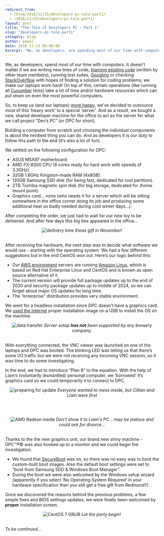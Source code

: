 ```yaml
---
redirect_from:
  - /blog/2016/11/25/developers-pc-tale-part1/
  - /2016/11/25/developers-pc-tale-part1/
layout: post
title: "The Tale of Developers PC - Part 1"
slug: "developers-pc-tale-part1"
category: blog
author: pawel
date: 2016-11-25 09:00:00
excerpt: "We, as developers, are spending most of our time with computers..."
---
```


We, as developers, spend most of our time with computers. It doesn’t matter if
we are writing new lines of code, [blaming existing code][1] (written by other
team members), running test suites, [Googling][2] or checking [StackOverflow][3]
with hopes of finding a solution for coding problems; we make our laptops work
hard! On top of this, certain operations (like running all [Cucumber][4] tests)
take a lot of time and/or hardware resources which can put strain on even
the most powerful computers.

So, to keep us (and our laptops) [more happy][5], we’ve decided to outsource
most of this ‘heavy work’ to a special ‘server’. And as a result, we bought a
new, shared developer machine for the office to act as the server for what we
call project “Dev’s PC” (or DPC for short).

Building a computer from scratch and choosing the individual components is
about the nerdiest thing you can do. And as developers it is our duty to
follow this path to the end (it’s also a lot of fun).

We settled on the following configuration for DPC:

* ASUS M5A97 motherboard.
* AMD FX-8300 CPU (8 cores ready for hard work with speeds of 3.3GHz).
* 32GB 1.6GHz Kingston-made RAM (4x8GB).
* 120GB Samsung SSD disk (for being fast, dedicated for root partition).
* 2TB Toshiba magnetic spin disk (for big storage, dedicated for /home mount point).
* Graphics card… none (who needs it for a server which will be sitting
  somewhere in the office corner doing its job and producing some additional
  heat so badly needed during cold winter days...).

After completing the order, we just had to wait for our new toy to be delivered.
And after few days this big box appeared in the office...

<div style="text-align: center">
<img alt ="deilivery time"  src="/assets/images/devpc/part1-box.jpg" class="img-responsive" alt="Delivery time!" />
<em>Xmas gift in November!</em>
</div>
<br />

After receiving the hardware, the next step was to decide what software we
would use - starting with the operating system. We had a few different
suggestions but in the end CentOS won out. Here’s our logic behind this:
* Our [AWS environment][6] servers are running [Amazon Linux][7], which is
  based on Red Hat Enterprise Linux and CentOS and is known as open
  source alternative of it.
* The current version will provide full package updates up to the end of 2020
  and security package updates up to middle of 2024, so we can forget about
  major OS updates for long time.
* The “enterprise” distribution provides very stable environment.

We went for a headless installation since DPC doesn’t have a graphics card.
We [used the Internet][8] proper installation image on a USB to install the
OS on the machine.

<div style="text-align: center">
<img alt ="data transfer"  src="/assets/images/devpc/part1-usb.jpg" class="img-responsive" alt="Transferring data" />
<em>Server setup <strong>has not</strong> been supported by any brewery company.</em>
</div>
<br />

With everything connected, the VNC viewer was launched on one of the laptops
and DPC was booted. The blinking LED was telling us that
there’s some I/O traffic but we were not receiving any incoming VNC session,
so it was time to do some investigating.

In the end, we had to introduce “Plan B” to the equation. With the help of
Liam’s (voluntarily dismantled) personal computer, we ‘borrowed’ it’s graphics
card so we could temporarily it to connect to DPC.

<div style="text-align: center">
<img alt ="preparing for update"  src="/assets/images/devpc/part1-before.jpg" class="img-responsive" alt="Preparation for update" />
<em>Everyone wanted to mess inside, but Cillian and Liam were first</em>
</div>

<br /><br />

<div style="text-align: center">
<img src="/assets/images/devpc/part1-after.jpg" class="img-responsive" alt="AMD Radeon inside" />
<em>Don't show it to Liam's PC... may be jealous and could ask for divorce...</em>
</div>

<br />

Thanks to the the new graphics unit, our brand new shiny machine - DPC&trade;&reg;&copy;
was also hooked up to a monitor and we could begin the investigation.

* We found that [SecureBoot][9] was on, so there was no easy way to boot
  the custom-built boot images. Also the default boot settings were set to
  “boot from Samsung SDD & Windows Boot Manager”.
* During the boot we were also welcomed by the Windows setup wizard
  (apparently if you select ‘No Operating System Required’ in your
  hardware specification then you still get a free gift from Redmond?).

Once we discovered the reasons behind the previous problems, a few simple fixes
and BIOS settings updates, we were finally been welcomed by **proper** installation screen.

<div style="text-align: center">
<img src="/assets/images/devpc/part1-grub.jpg" class="img-responsive" alt="CentOS 7 GRUB" />
<em>Let the party begin!</em>
</div>

<br />

<em>To be continued...</em>


 [1]: http://insights.dice.com/2013/01/23/10-ways-to-say-your-code-sucks-without-getting-punched/
 [2]: http://www.urbandictionary.com/define.php?term=Googling
 [3]: http://stackoverflow.com/
 [4]: https://cucumber.io/
 [5]: https://www.entrepreneur.com/article/249528
 [6]: https://aws.amazon.com/vpc/
 [7]: https://aws.amazon.com/amazon-linux-ami/
 [8]: https://wiki.centos.org/TipsAndTricks/VncHeadlessInstall
 [9]: http://www.howtogeek.com/116569/htg-explains-how-windows-8s-secure-boot-feature-works-what-it-means-for-linux/
